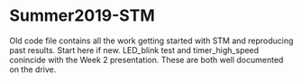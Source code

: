 # Summer2019-STM

Old code file contains all the work getting started with STM and reproducing past results. Start here if new.
  LED_blink test and timer_high_speed conincide with the Week 2 presentation. These are both well documented on the drive.
  
